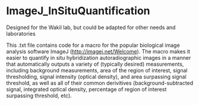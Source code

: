 # ImageJ_InSituQuantification
Designed for the Wakil lab, but could be adapted for other needs and laboratories

This .txt file contains code for a macro for the popular biological image analysis software ImageJ (http://imagej.net/Welcome). The macro makes it easier to quantify in situ hybridization autoradiographic images in a manner that automatically outputs a variety of (typically desired) measurements, including background measurements, area of the region of interest, signal thresholding, signal intensity (optical density), and area surpassing signal threshold, as well as all of their common derivitives (background-subtracted signal, integrated optical density, percentage of region of interest surpassing threshold, etc).
